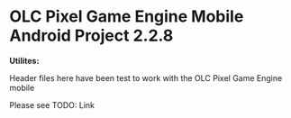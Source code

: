# OLC Pixel Game Engine Mobile Android Project 2.2.8
<p><b>Utilites:</b></p>
<p>Header files here have been test to work with the OLC Pixel Game Engine mobile</p>
<p>Please see TODO: Link</p>

